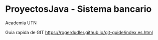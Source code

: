 # ProyectosJava - Sistema bancario
Academia UTN

Guia rapida de GIT
https://rogerdudler.github.io/git-guide/index.es.html
